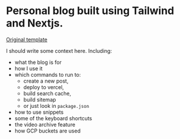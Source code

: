 # Personal blog built using Tailwind and Nextjs.

[Original template](https://github.com/timlrx/tailwind-nextjs-starter-blog)

I should write some context here. Including:

- what the blog is for
- how I use it
- which commands to run to:
  - create a new post,
  - deploy to vercel,
  - build search cache,
  - build sitemap
  - or just look in `package.json`
- how to use snippets
- some of the keyboard shortcuts
- the video archive feature
- how GCP buckets are used
